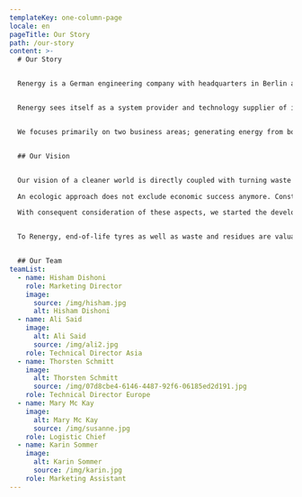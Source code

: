 ```yaml
---
templateKey: one-column-page
locale: en
pageTitle: Our Story
path: /our-story
content: >-
  # Our Story


  Renergy is a German engineering company with headquarters in Berlin and a branch in Dubai.


  Renergy sees itself as a system provider and technology supplier of innovative, ecological and highly profitable environmental technologies in the know-how areas of recycling and recovery. We deliver turnkey solutions tailored to your needs, without any further investment from your side.


  We focuses primarily on two business areas; generating energy from both waste and tyre recycling.


  ## Our Vision


  Our vision of a cleaner world is directly coupled with turning waste materials into valuable commodities with high returns on investment.\

  An ecologic approach does not exclude economic success anymore. Constantly growing waste streams and amounts of end-of-life tires globally force to increasing endeavours for ecologic and economic solutions.\

  With consequent consideration of these aspects, we started the development of tire and waste recovery systems which today reflect the current technological state of the art and, for the first time, allow a to-date unseen affectivity and profitability as well as an outstanding high yield of the employed capital.


  To Renergy, end-of-life tyres as well as waste and residues are valuable raw material resources. Simple disposal or incineration does not comply with our vision.


  ## Our Team
teamList:
  - name: Hisham Dishoni
    role: Marketing Director
    image:
      source: /img/hisham.jpg
      alt: Hisham Dishoni
  - name: Ali Said
    image:
      alt: Ali Said
      source: /img/ali2.jpg
    role: Technical Director Asia
  - name: Thorsten Schmitt
    image:
      alt: Thorsten Schmitt
      source: /img/07d8cbe4-6146-4487-92f6-06185ed2d191.jpg
    role: Technical Director Europe
  - name: Mary Mc Kay
    image:
      alt: Mary Mc Kay
      source: /img/susanne.jpg
    role: Logistic Chief
  - name: Karin Sommer
    image:
      alt: Karin Sommer
      source: /img/karin.jpg
    role: Marketing Assistant
---
```

